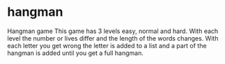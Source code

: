# hangman
Hangman game
This game has 3 levels easy, normal and hard.
With each level the number or lives differ and the length of the words changes.
With each letter you get wrong the letter is added to a list and a part of the hangman is added until you get a full hangman.
